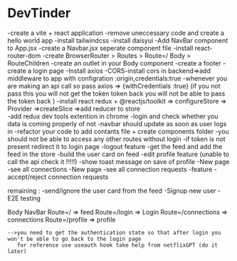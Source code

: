 # DevTinder

-create a vite + react application
-remove uneccessary code and create a hello world app
-install tailwindcss
-install daisyui
-Add  NavBar component to App.jsx
-create a Navbar.jsx seperate component file
-install react-router-dom
-create BrowserRouter > Routes > Route=/ Body > RouteChildren
-create an outlet in your Body component 
-create a footer
-create a login page
-Install axios 
-CORS-install cors in backend=>add middleware to app with configration :origin,credentials:true
-whenever you are making an api call so pass axios => {withCredentials :true} (if you not pass this you will not get the token token back you will not be able to pass the token back )
-install react redux + @reactjs/toolkit => configureStore => Provider =>createSlice =>add reducer to store  
-add redux dev tools extention in chrome 
-login and check whether you data is coming properly of not 
-navbar should update as soon as user logs in 
-refactor your code to add contants file + create components folder 
-you should not be able to access any other routes without login
-if token is not present redirect it to login page
-logout feature 
-get the feed and add the feed in the store 
-build the user card on feed 
-edit profile feature (unable to call the api check it !!!!!)
-show toast message on save of profile
-New page -see all connections
-New page -see all connection requests
-feature -accept/reject connection requests

remaining :
-send/ignore the user card from the feed 
-Signup new user
-E2E testing


Body
    NavBar 
    Route=/ => feed
    Route=/login => Login
    Route=/connections => connections
    Route=/profile => profile



    -->you need to get the authentication state so that after login you won't be able to go back to the login page 
       for reference use useauth hook take help from netflixGPT (do it later)
